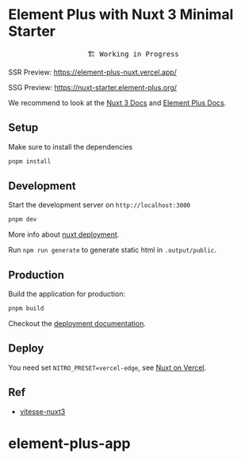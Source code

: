 # Element Plus with Nuxt 3 Minimal Starter

<pre align="center">
🏗 Working in Progress
</pre>

SSR Preview: <https://element-plus-nuxt.vercel.app/>

SSG Preview: <https://nuxt-starter.element-plus.org/>

We recommend to look at the [Nuxt 3 Docs](https://nuxt.com/) and [Element Plus Docs](https://element-plus.org/).

## Setup

Make sure to install the dependencies

```bash
pnpm install
```

## Development

Start the development server on `http://localhost:3000`

```bash
pnpm dev
```

More info about [nuxt deployment](https://nuxt.com/docs/getting-started/deployment#presets).

Run `npm run generate` to generate static html in `.output/public`.

## Production

Build the application for production:

```bash
pnpm build
```

Checkout the [deployment documentation](https://nuxt.com/docs/getting-started/deployment).

## Deploy

You need set `NITRO_PRESET=vercel-edge`, see [Nuxt on Vercel](https://vercel.com/docs/frameworks/nuxt#edge-functions).

## Ref

- [vitesse-nuxt3](https://github.com/antfu/vitesse-nuxt3)
# element-plus-app
